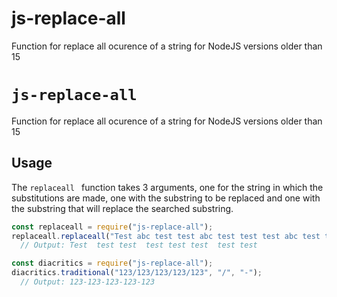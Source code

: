 # js-replace-all
Function for replace all ocurence of a string for NodeJS versions older than 15

# `js-replace-all`

Function for replace all ocurence of a string for NodeJS versions older than 15

## Usage
The `replaceall ` function takes 3 arguments, one for the string in which the substitutions are made, one with the substring to be replaced and one with the substring that will replace the searched substring.

```javascript
const replaceall = require("js-replace-all");
replaceall.replaceall("Test abc test test abc test test test abc test test abc","abc","");
  // Output: Test  test test  test test test  test test 
```

```javascript
const diacritics = require("js-replace-all");
diacritics.traditional("123/123/123/123/123", "/", "-");
  // Output: 123-123-123-123-123
```
